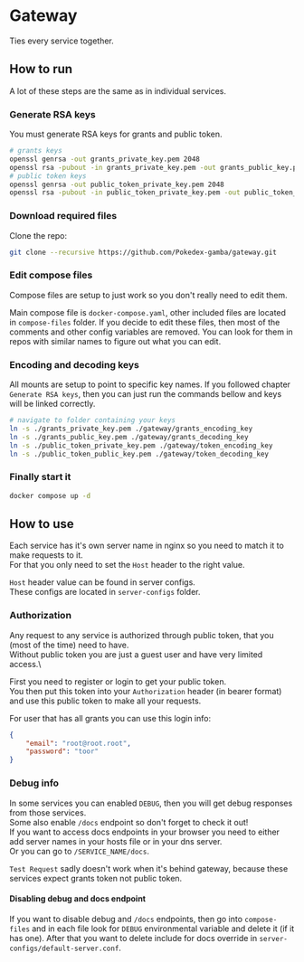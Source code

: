 # Gateway

Ties every service together.

## How to run

A lot of these steps are the same as in individual services.

### Generate RSA keys

You must generate RSA keys for grants and public token.

```sh
# grants keys
openssl genrsa -out grants_private_key.pem 2048
openssl rsa -pubout -in grants_private_key.pem -out grants_public_key.pem
# public token keys
openssl genrsa -out public_token_private_key.pem 2048
openssl rsa -pubout -in public_token_private_key.pem -out public_token_public_key.pem
```

### Download required files

Clone the repo:

```sh
git clone --recursive https://github.com/Pokedex-gamba/gateway.git
```

### Edit compose files

Compose files are setup to just work so you don't really need to edit them.

Main compose file is `docker-compose.yaml`, other included files are located in `compose-files` folder. If you decide to edit these files, then most of the comments and other config variables are removed. You can look for them in repos with similar names to figure out what you can edit.

### Encoding and decoding keys

All mounts are setup to point to specific key names. If you followed chapter `Generate RSA keys`, then you can just run the commands bellow and keys will be linked correctly.

```sh
# navigate to folder containing your keys
ln -s ./grants_private_key.pem ./gateway/grants_encoding_key
ln -s ./grants_public_key.pem ./gateway/grants_decoding_key
ln -s ./public_token_private_key.pem ./gateway/token_encoding_key
ln -s ./public_token_public_key.pem ./gateway/token_decoding_key
```

### Finally start it

```sh
docker compose up -d
```

## How to use

Each service has it's own server name in nginx so you need to match it to make requests to it.\
For that you only need to set the `Host` header to the right value.

`Host` header value can be found in server configs.\
These configs are located in `server-configs` folder.

### Authorization

Any request to any service is authorized through public token, that you (most of the time) need to have.\
Without public token you are just a guest user and have very limited access.\

First you need to register or login to get your public token.\
You then put this token into your `Authorization` header (in bearer format) and use this public token to make all your requests.

For user that has all grants you can use this login info:
```json
{
    "email": "root@root.root",
    "password": "toor"
}
```

### Debug info

In some services you can enabled `DEBUG`, then you will get debug responses from those services.\
Some also enable `/docs` endpoint so don't forget to check it out!\
If you want to access docs endpoints in your browser you need to either add server names in your hosts file or in your dns server.\
Or you can go to `/SERVICE_NAME/docs`.

`Test Request` sadly doesn't work when it's behind gateway, because these services expect grants token not public token. 

#### Disabling debug and docs endpoint

If you want to disable debug and `/docs` endpoints, then go into `compose-files` and in each file look for `DEBUG` environmental variable and delete it (if it has one). After that you want to delete include for docs override in `server-configs/default-server.conf`.
